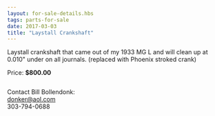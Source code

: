 ```yaml
---
layout: for-sale-details.hbs
tags: parts-for-sale
date: 2017-03-03
title: "Laystall Crankshaft"
---
```

Laystall crankshaft that came out of my 1933 MG L and will clean up at 0.010" under on all journals.
(replaced with Phoenix stroked crank)

Price: **$800.00**

<img class="inline-img" src="photos/laystall-crankshaft-bollendonk.jpg" alt="">

Contact Bill Bollendonk:<br>
[donker@aol.com](mailto:donker@aol.com)<br>
303-794-0688

